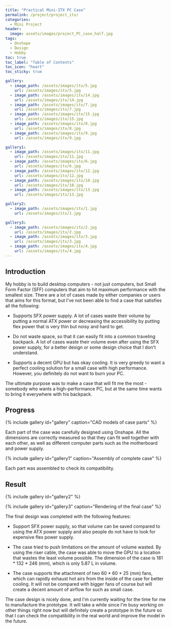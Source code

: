 ```yaml
---
title: "Practical Mini-ITX PC Case"
permalink: /project/project_itx/
categories:
  - Mini Project
header:
  image: assets/images/project_PC_case_half.jpg
tags:
  - Onshape
  - Design
  - Hobby
toc: true
toc_label: "Table of Contents"
toc_icon: "heart"
toc_sticky: true

gallery:
  - image_path: /assets/images/itx/5.jpg
    url: /assets/images/itx/5.jpg
  - image_path: /assets/images/itx/14.jpg
    url: /assets/images/itx/14.jpg
  - image_path: /assets/images/itx/7.jpg
    url: /assets/images/itx/7.jpg
  - image_path: /assets/images/itx/15.jpg
    url: /assets/images/itx/15.jpg
  - image_path: /assets/images/itx/8.jpg
    url: /assets/images/itx/8.jpg
  - image_path: /assets/images/itx/9.jpg
    url: /assets/images/itx/9.jpg

gallery1:
  - image_path: /assets/images/itx/11.jpg
    url: /assets/images/itx/11.jpg
  - image_path: /assets/images/itx/6.jpg
    url: /assets/images/itx/6.jpg
  - image_path: /assets/images/itx/12.jpg
    url: /assets/images/itx/12.jpg
  - image_path: /assets/images/itx/10.jpg
    url: /assets/images/itx/10.jpg
  - image_path: /assets/images/itx/13.jpg
    url: /assets/images/itx/13.jpg

gallery2:
  - image_path: /assets/images/itx/1.jpg
    url: /assets/images/itx/1.jpg

gallery3:
  - image_path: /assets/images/itx/2.jpg
    url: /assets/images/itx/2.jpg
  - image_path: /assets/images/itx/3.jpg
    url: /assets/images/itx/3.jpg
  - image_path: /assets/images/itx/4.jpg
    url: /assets/images/itx/4.jpg
---
```


## Introduction

My hobby is to build desktop computers - not just computers, but Small Form Factor (SFF) computers that aim to hit maximum performance with the smallest size. There are a lot of cases made by either companies or users that aims for this format, but I've not been able to find a case that satisfies all the following:

- Supports SFX power supply. A lot of cases waste their volume by putting a normal ATX power or decreasing the accessibility by putting flex power that is very thin but noisy and hard to get. 

- Do not waste space, so that it can easily fit into a common traveling backpack. A lot of cases waste their volume even after using the SFX power supply, for a better design or some design choice that I don't understand. 

- Supports a decent GPU but has okay cooling. It is very greedy to want a perfect cooling solution for a small case with high performance. However, you definitely do not want to burn your PC.

The ultimate purpose was to make a case that will fit me the most - somebody who wants a high-performance PC, but at the same time wants to bring it everywhere with his backpack. 

## Progress

{% include gallery id="gallery" caption="CAD models of case parts" %}

Each part of the case was carefully designed using Onshape. All the dimensions are correctly measured so that they can fit well together with each other, as well as different computer parts such as the motherboard and power supply.

{% include gallery id="gallery1" caption="Assembly of complete case" %}

Each part was assembled to check its compatibility.

## Result

{% include gallery id="gallery2" %}

{% include gallery id="gallery3" caption="Rendering of the final case" %}

The final design was completed with the following features:

- Support SFX power supply, so that volume can be saved compared to using the ATX power supply and also people do not have to look for expensive flex power supply. 

- The case tried to push limitations on the amount of volume wasted. By using the riser cable, the case was able to move the GPU to a location that wastes the least volume possible. The dimension of the case is 181 * 132 * 246 (mm), which is only 5.87 L in volume.

- The case supports the attachment of two 60 * 60 * 25 (mm) fans, which can rapidly exhaust hot airs from the inside of the case for better cooling. It will not be compared with bigger fans of course but will create a decent amount of airflow for such as small case.

The case design is nicely done, and I'm currently waiting for the time for me to manufacture the prototype. It will take a while since I'm busy working on other things right now but will definitely create a prototype in the future so that I can check the compatibility in the real world and improve the model in the future. 
